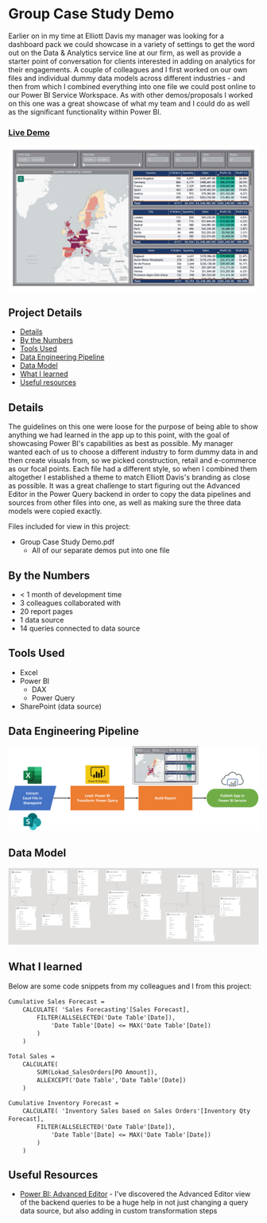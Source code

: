 # Group Case Study Demo

Earlier on in my time at Elliott Davis my manager was looking for a dashboard pack we could showcase in a variety of settings to get the word out on the Data & Analytics service line at our firm, as well as provide a starter point of conversation for clients interested in adding on analytics for their engagements. A couple of colleagues and I first worked on our own files and individual dummy data models across different industries - and then from which I combined everything into one file we could post online to our Power BI Service Workspace. As with other demos/proposals I worked on this one was a great showcase of what my team and I could do as well as the significant functionality within Power BI.

### [Live Demo](https://app.powerbi.com/view?r=eyJrIjoiODQ1MjE2MjUtZTk3MS00MGVmLTk5MGYtZmUxMDc4NmY5NjI2IiwidCI6ImY3N2E4MGM5LTY5MTAtNGJkYy1iNjFiLTgxNzA2NmQ1NmI0NiIsImMiOjJ9)

!["Report"](./Group%20Case%20Study%20Demo.jpg)

## Project Details
- [Details](#details)
- [By the Numbers](#by-the-numbers)
- [Tools Used](#tools-used)
- [Data Engineering Pipeline](#data-engineering-pipeline)
- [Data Model](#data-model)
- [What I learned](#what-i-learned)
- [Useful resources](#useful-resources)

## Details

The guidelines on this one were loose for the purpose of being able to show anything we had learned in the app up to this point, with the goal of showcasing Power BI's capabilities as best as possible. My manager wanted each of us to choose a different industry to form dummy data in and then create visuals from, so we picked construction, retail and e-commerce as our focal points. Each file had a different style, so when I combined them altogether I established a theme to match Elliott Davis's branding as close as possible. It was a great challenge to start figuring out the Advanced Editor in the Power Query backend in order to copy the data pipelines and sources from other files into one, as well as making sure the three data models were copied exactly.

Files included for view in this project:
- Group Case Study Demo.pdf
  - All of our separate demos put into one file

## By the Numbers

- < 1 month of development time
- 3 colleagues collaborated with
- 20 report pages
- 1 data source
- 14 queries connected to data source

## Tools Used

- Excel
- Power BI
  - DAX
  - Power Query
- SharePoint (data source)

## Data Engineering Pipeline

!["Pipeline"](./Group%20Case%20Study%20Demo%20Pipeline.png)

## Data Model

!["Data Model"](./Group%20Case%20Study%20Demo%20Data%20Model.JPG)

## What I learned

Below are some code snippets from my colleagues and I from this project:

```DAX
Cumulative Sales Forecast = 
    CALCULATE( 'Sales Forecasting'[Sales Forecast], 
        FILTER(ALLSELECTED('Date Table'[Date]),
            'Date Table'[Date] <= MAX('Date Table'[Date])
        )
    )
```

```DAX
Total Sales = 
    CALCULATE(
        SUM(Lokad_SalesOrders[PO Amount]),
        ALLEXCEPT('Date Table','Date Table'[Date])
    )
```

```DAX
Cumulative Inventory Forecast = 
    CALCULATE( 'Inventory Sales based on Sales Orders'[Inventory Qty Forecast], 
        FILTER(ALLSELECTED('Date Table'[Date]),
            'Date Table'[Date] <= MAX('Date Table'[Date])
        )
    )
```

## Useful Resources

- [Power BI: Advanced Editor](https://www.myonlinetraininghub.com/tips-for-using-the-power-query-advanced-editor) - I've discovered the Advanced Editor view of the backend queries to be a huge help in not just changing a query data source, but also adding in custom transformation steps 